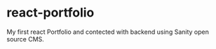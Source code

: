 # react-portfolio
My first react Portfolio and contected with backend using Sanity open source CMS.
